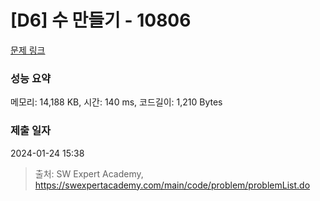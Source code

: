 # [D6] 수 만들기 - 10806 

[문제 링크](https://swexpertacademy.com/main/code/problem/problemDetail.do?contestProbId=AXTC4piqD_IDFASe) 

### 성능 요약

메모리: 14,188 KB, 시간: 140 ms, 코드길이: 1,210 Bytes

### 제출 일자

2024-01-24 15:38



> 출처: SW Expert Academy, https://swexpertacademy.com/main/code/problem/problemList.do